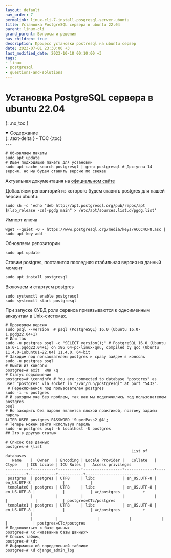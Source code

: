```yaml
---
layout: default
nav_order: 7
permalink: linux-cli-7-install-posgresql-server-ubuntu
title: Установка PostgreSQL сервера в ubuntu 22.04
parent: linux-cli
grand_parent: Вопросы и решения
has_children: true
description: Процесс установки postresql на ubuntu сервер
date: 2023-07-01 23:30:00 +3
last_modified_date: 2023-10-18 00:10:00 +3
tags:
- linux
- postgresql
- questions-and-solutions
---
```


# Установка PostgreSQL сервера в ubuntu 22.04
{: .no_toc }

<details open markdown="block">
  <summary>
    Содержание
  </summary>
  {: .text-delta }
- TOC
{:toc}
</details>
---

````shell
# Обновляем пакеты
sudo apt update
# Ищем подходящие пакеты для установки
sudo apt-cache search postgresql | grep postgresql # Доступна 14 версия, но мы будем ставить версию по свежее
````

Актуальная документация на [официальном сайте](https://www.postgresql.org/download/linux/ubuntu/)

Добавляем репозиторий из которого будем ставить postgres для нашей версии ubuntu:

````shell
sudo sh -c 'echo "deb http://apt.postgresql.org/pub/repos/apt $(lsb_release -cs)-pgdg main" > /etc/apt/sources.list.d/pgdg.list'
````

Импорт ключа

````shell
wget --quiet -O - https://www.postgresql.org/media/keys/ACCC4CF8.asc | sudo apt-key add -
````

Обновляем репозитории

````shell
sudo apt update
````

Ставим postgres, поставится последняя стабильная версия на данный момент

````shell
sudo apt install postgresql
````

Включаем и стартуем postgres

````shell
sudo systemctl enable postgresql
sudo systemctl start postgresql
````

При запуске СУБД роли сервиса привязываются к одноименным аккаунтам в Unix-системах.

````shell
# Проверяем версию
sudo psql --version  # psql (PostgreSQL) 16.0 (Ubuntu 16.0-1.pgdg22.04+1)
# Или так
sudo -u postgres psql -c "SELECT version();" # PostgreSQL 16.0 (Ubuntu 16.0-1.pgdg22.04+1) on x86_64-pc-linux-gnu, compiled by gcc (Ubuntu 11.4.0-1ubuntu1~22.04) 11.4.0, 64-bit
# Заходим под пользователем postgres и сразу зайдем в консоль
sudo -u postgres psql
# Выйти из консоли
postgres=# exit  или \q
# Статус подключения
postgres=# \conninfo # You are connected to database "postgres" as user "postgres" via socket in "/var/run/postgresql" at port "5432".
 # Переключаемся под пользователем postgres
sudo -i -u postgres
# И заходим уже без проблем, так как мы подключились под пользователем postgres
psql
# Но заходить без пароля является плохой практикой, поэтому задаем пароль
ALTER USER postgres PASSWORD 'SuperPass2_@A';
# Теперь можем зайти используя пароль
sudo -u postgres psql -h localhost -U postgres
## Это в другую статью

# Список баз данных 
postgres-# \list 
                                                       List of databases
   Name    |  Owner   | Encoding | Locale Provider |   Collate   |    Ctype    | ICU Locale | ICU Rules |   Access privileges   
-----------+----------+----------+-----------------+-------------+-------------+------------+-----------+-----------------------
 postgres  | postgres | UTF8     | libc            | en_US.UTF-8 | en_US.UTF-8 |            |           | 
 template0 | postgres | UTF8     | libc            | en_US.UTF-8 | en_US.UTF-8 |            |           | =c/postgres          +
           |          |          |                 |             |             |            |           | postgres=CTc/postgres
 template1 | postgres | UTF8     | libc            | en_US.UTF-8 | en_US.UTF-8 |            |           | =c/postgres          +
           |
           |          |                 |             |             |            |           | postgres=CTc/postgres
# Подключиться к базе данных
postgres-# \c <название базы данных>
# Список таблиц
postgres-# \dt
# Информация об определенной таблице
postgres-# \d django_admin_log
````

